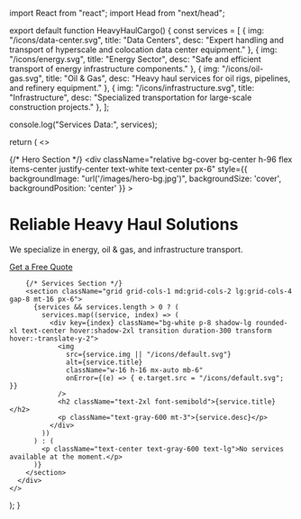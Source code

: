 import React from "react";
import Head from "next/head";

export default function HeavyHaulCargo() {
  const services = [
    { img: "/icons/data-center.svg", title: "Data Centers", desc: "Expert handling and transport of hyperscale and colocation data center equipment." },
    { img: "/icons/energy.svg", title: "Energy Sector", desc: "Safe and efficient transport of energy infrastructure components." },
    { img: "/icons/oil-gas.svg", title: "Oil & Gas", desc: "Heavy haul services for oil rigs, pipelines, and refinery equipment." },
    { img: "/icons/infrastructure.svg", title: "Infrastructure", desc: "Specialized transportation for large-scale construction projects." },
  ];

  console.log("Services Data:", services);

  return (
    <>
      <Head>
        <title>Freight Stack - Heavy Haul Specialized Cargo</title>
        <meta name="description" content="Expert transportation for Data Centers, Energy, Oil & Gas, and Infrastructure." />
        <meta name="viewport" content="width=device-width, initial-scale=1" />
      </Head>
      <div className="min-h-screen bg-gray-100 p-6">
        {/* Hero Section */}
        <div 
          className="relative bg-cover bg-center h-96 flex items-center justify-center text-white text-center px-6"
          style={{ backgroundImage: "url('/images/hero-bg.jpg')", backgroundSize: 'cover', backgroundPosition: 'center' }}
        >
          <div className="bg-black bg-opacity-60 p-8 rounded-lg shadow-lg">
            <h1 className="text-5xl font-bold">Reliable Heavy Haul Solutions</h1>
            <p className="text-lg mt-2 max-w-lg mx-auto">We specialize in energy, oil & gas, and infrastructure transport.</p>
            <a href="#quote" className="mt-4 inline-block px-8 py-3 text-lg bg-yellow-500 hover:bg-yellow-600 transition text-white rounded-md shadow-md">Get a Free Quote</a>
          </div>
        </div>

        {/* Services Section */}
        <section className="grid grid-cols-1 md:grid-cols-2 lg:grid-cols-4 gap-8 mt-16 px-6">
          {services && services.length > 0 ? (
            services.map((service, index) => (
              <div key={index} className="bg-white p-8 shadow-lg rounded-xl text-center hover:shadow-2xl transition duration-300 transform hover:-translate-y-2">
                <img 
                  src={service.img || "/icons/default.svg"} 
                  alt={service.title} 
                  className="w-16 h-16 mx-auto mb-6" 
                  onError={(e) => { e.target.src = "/icons/default.svg"; }}
                />
                <h2 className="text-2xl font-semibold">{service.title}</h2>
                <p className="text-gray-600 mt-3">{service.desc}</p>
              </div>
            ))
          ) : (
            <p className="text-center text-gray-600 text-lg">No services available at the moment.</p>
          )}
        </section>
      </div>
    </>
  );
}
